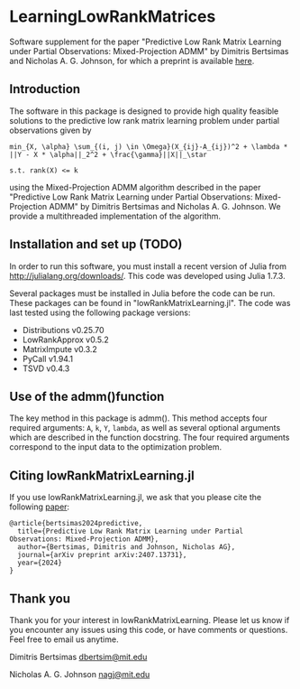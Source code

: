 # LearningLowRankMatrices
Software supplement for the paper  "Predictive Low Rank Matrix Learning under
Partial Observations: Mixed-Projection ADMM"  by Dimitris Bertsimas and Nicholas
A. G. Johnson, for which a preprint is available
[here](https://arxiv.org/abs/2407.13731).

## Introduction

The software in this package is designed to provide high quality feasible
solutions to the predictive low rank matrix learning problem under partial
observations given by

`min_{X, \alpha} \sum_{(i, j) \in \Omega}(X_{ij}-A_{ij})^2 + \lambda * ||Y - X * \alpha||_2^2 + \frac{\gamma}||X||_\star`

`s.t. rank(X) <= k`

using the Mixed-Projection ADMM algorithm described in the paper "Predictive Low
Rank Matrix Learning under Partial Observations: Mixed-Projection ADMM" by
Dimitris Bertsimas and Nicholas A. G. Johnson. We provide a multithreaded
implementation of the algorithm.

## Installation and set up (TODO)

In order to run this software, you must install a recent version of Julia from
http://julialang.org/downloads/. This code was developed using Julia 1.7.3.

Several packages must be installed in Julia before the code can be run.  These
packages can be found in "lowRankMatrixLearning.jl". The code was last tested
using the following package versions:

- Distributions v0.25.70
- LowRankApprox v0.5.2
- MatrixImpute v0.3.2
- PyCall v1.94.1
- TSVD v0.4.3

## Use of the admm()function

The key method in this package is admm(). This method accepts four required
arguments: `A`, `k`, `Y`, `lambda`, as well as several optional arguments which
are described in the function docstring. The four required arguments correspond
to the input data to the optimization problem.

## Citing lowRankMatrixLearning.jl

If you use lowRankMatrixLearning.jl, we ask that you please cite the following
[paper](https://arxiv.org/pdf/2306.04647.pdf):

```
@article{bertsimas2024predictive,
  title={Predictive Low Rank Matrix Learning under Partial Observations: Mixed-Projection ADMM},
  author={Bertsimas, Dimitris and Johnson, Nicholas AG},
  journal={arXiv preprint arXiv:2407.13731},
  year={2024}
}
```

## Thank you

Thank you for your interest in lowRankMatrixLearning. Please let us know if
you encounter any issues using this code, or have comments or questions.  Feel
free to email us anytime.

Dimitris Bertsimas
dbertsim@mit.edu

Nicholas A. G. Johnson
nagj@mit.edu
